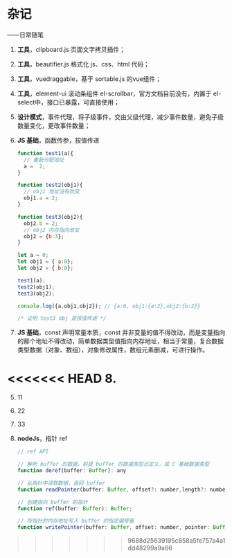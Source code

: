 # 杂记

——日常随笔

1. **工具**，clipboard.js  页面文字拷贝插件；

2. **工具**，beautifier.js 格式化 js、css、html 代码；

3. **工具**，vuedraggable，基于 sortable.js 的vue组件；

4. **工具**，element-ui 滚动条组件 el-scrollbar，官方文档目前没有，内置于 el-select中，接口已暴露，可直接使用；

5. **设计模式**，事件代理，将子级事件，交由父级代理，减少事件数量，避免子级数量变化，更改事件数量；

6. **JS 基础**，函数传参，按值传递

   ```javascript
   function test1(a){
     // 重新分配地址  
     a =  2;
   }
   
   function test2(obj1){
     // obj1 地址没有改变  
     obj1.a = 2;
   }
   
   function test3(obj2){
     obj2.b = 2;  
     // obj2 内存指向改变 
     obj2 = {b:3};
   }
   
   let a = 0;
   let obj1 = { a:0};
   let obj2 = { b:0};
   
   test1(a);
   test2(obj1);
   test3(obj2);
   
   console.log({a,obj1,obj2}); // {a:0, obj1:{a:2},obj2:{b:2}}
   
   /* 证明 test3 obj 是按值传递 */
   ```

   

7. **JS 基础**，const 声明常量本质，const 并非变量的值不得改动，而是变量指向的那个地址不得改动，简单数据类型值指向内存地址，相当于常量，复合数据类型数据（对象、数组），对象修改属性，数组元素删减，可进行操作。

<<<<<<< HEAD
8. 
=======
5. 11

6. 22

7. 33

8. **nodeJs**，指针 ref

   ```javascript
   // ref API
   
   // 解析 buffer 的数据，前提 buffer 的数据类型已定义，或 C 基础数据类型
   function deref(buffer: Buffer): any
   
   // 从指针中读取数据，返回 buffer
   function readPointer(buffer: Buffer, offset?: number,length?: number): Buffer
   
   // 创建指向 buffer 的指针
   function ref(buffer: Buffer): Buffer;
   
   // 将指针的内存地址写入 buffer 的指定偏移量
   function writePointer(buffer: Buffer, offset: number, pointer: Buffer): void;
   
   ```

   



>>>>>>> 9688d25639195c858a5fe757a4a1dd48299a9a66
